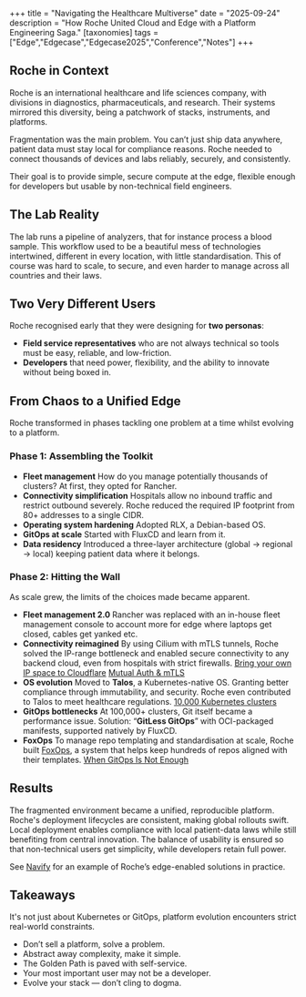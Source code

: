 +++
title = "Navigating the Healthcare Multiverse"
date = "2025-09-24"
description = "How Roche United Cloud and Edge with a Platform Engineering Saga."
[taxonomies]
tags = ["Edge","Edgecase","Edgecase2025","Conference","Notes"]
+++

## Roche in Context

Roche is an international healthcare and life sciences company, with divisions in diagnostics, pharmaceuticals, and research. Their systems mirrored this diversity, being a patchwork of stacks, instruments, and platforms.

Fragmentation was the main problem. You can’t just ship data anywhere, patient data must stay local for compliance reasons. Roche needed to connect thousands of devices and labs reliably, securely, and consistently.

Their goal is to provide simple, secure compute at the edge, flexible enough for developers but usable by non-technical field engineers.

## The Lab Reality

The lab runs a pipeline of analyzers, that for instance process a blood sample. This workflow used to be a beautiful mess of technologies intertwined, different in every location, with little standardisation. This of course was hard to scale, to secure, and even harder to manage across all countries and their laws.

## Two Very Different Users

Roche recognised early that they were designing for **two personas**:
- **Field service representatives** who are not always technical so tools must be easy, reliable, and low-friction.
- **Developers** that need power, flexibility, and the ability to innovate without being boxed in.

## From Chaos to a Unified Edge

Roche transformed in phases tackling one problem at a time whilst evolving to a platform.

### Phase 1: Assembling the Toolkit
- **Fleet management** 
  How do you manage potentially thousands of clusters? At first, they opted for Rancher.
- **Connectivity simplification** 
  Hospitals allow no inbound traffic and restrict outbound severely. 
  Roche reduced the required IP footprint from 80+ addresses to a single CIDR.
- **Operating system hardening** 
  Adopted RLX, a Debian-based OS.
- **GitOps at scale** 
  Started with FluxCD and learn from it.
- **Data residency** 
  Introduced a three-layer architecture (global → regional → local) keeping patient data where it belongs.

### Phase 2: Hitting the Wall

As scale grew, the limits of the choices made became apparent.

- **Fleet management 2.0** 
  Rancher was replaced with an in-house fleet management console to account more for edge where laptops get closed, cables get yanked etc.
- **Connectivity reimagined** 
  By using Cilium with mTLS tunnels, Roche solved the IP-range bottleneck and enabled secure connectivity to any backend cloud, even from hospitals with strict firewalls. 
  [Bring your own IP space to Cloudflare](https://developers.cloudflare.com/reference-architecture/diagrams/network/bring-your-own-ip-space-to-cloudflare/)
  [Mutual Auth & mTLS](https://docs.cilium.io/en/latest/network/servicemesh/mutual-authentication/mutual-authentication/)
- **OS evolution** 
  Moved to **Talos**, a Kubernetes-native OS. Granting better compliance through immutability, and security. Roche even contributed to Talos to meet healthcare regulations. 
  [10,000 Kubernetes clusters](https://www.youtube.com/watch?v=H1mtCFNgK7k)
- **GitOps bottlenecks** 
  At 100,000+ clusters, Git itself became a performance issue. 
  Solution: “**GitLess GitOps**” with OCI-packaged manifests, supported natively by FluxCD.
- **FoxOps** 
  To manage repo templating and standardisation at scale, Roche built [FoxOps](https://github.com/Roche/foxops), a system that helps keep hundreds of repos aligned with their templates.
  [When GitOps Is Not Enough](https://www.youtube.com/watch?v=_kbeXHLxs_8)

## Results

The fragmented environment became a unified, reproducible platform.
Roche's deployment lifecycles are consistent, making global rollouts swift.
Local deployment enables compliance with local patient-data laws while still benefiting from central innovation. The balance of usability is ensured so that non-technical users get simplicity, while developers retain full power.

See [Navify](https://navify.com) for an example of Roche’s edge-enabled solutions in practice.

## Takeaways

It's not just about Kubernetes or GitOps, platform evolution encounters strict real-world constraints.

- Don’t sell a platform, solve a problem.
- Abstract away complexity, make it simple.
- The Golden Path is paved with self-service.
- Your most important user may not be a developer.
- Evolve your stack — don’t cling to dogma.